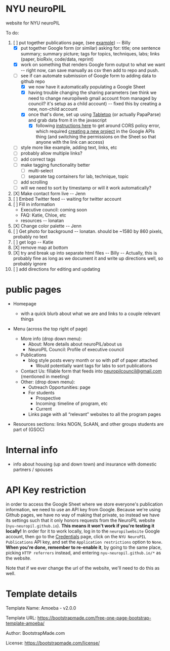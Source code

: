
# NYU neuroPIL

website for NYU neuroPIL

To do:

1. [ ] put together publications page, (see
   [example](https://www.dudmanlab.org/html/publications.html)) --
   Billy
   - [X] put together Google form (or similar) asking for: title; one
     sentence summary; summary picture; tags for topics, techniques,
     labs; links (paper, bioRxiv, code/data, reprint)
   - [X] work on something that renders Google form output to what we
     want -- right now, can save manually as csv then add to repo and
     push.
   - [ ] see if can automate submission of Google form to adding data
     to github repo
     - [X] we now have it automatically populating a Google Sheet
     - [X] having trouble changing the sharing parameters (we think we
           need to change neuropilweb gmail account from managed by
           council? it's setup as a child account) -- fixed this by
           creating a new, non-child account
     - [X] once that's done, set up using
           [Tabletop](https://github.com/jsoma/tabletop) (or actually
           PapaParse) and grab data from it in the javascript
       - [X] following [instructions
             here](https://github.com/jsoma/tabletop/issues/189) to
             get around CORS policy error, which required [creating a
             new
             project](https://stackoverflow.com/questions/31869154/you-do-not-have-sufficient-permissions-to-view-this-page)
             in the Google APIs thing (and switching the permissions
             on the Sheet so that anyone with the link can access)
   - [ ] style more like example, adding text, links, etc
   - [ ] probably allow multiple links?
   - [ ] add correct tags
   - [ ] make tagging functionality better
     - [ ] multi-select
     - [ ] separate tag containers for lab, technique, topic
   - [ ] add scrolling
   - [ ] will we need to sort by timestamp or will it work
         automatically?
4. [X] Make contact form live -- Jenn
2. [ ] Embed Twitter feed -- waiting for twitter account
3. [ ] Fill in information
   - Executive council: coming soon
   - FAQ: Katie, Chloe, etc
   - resources -- Ionatan
4. [X] Change color palette -- Jenn
5. [ ] Get photo for background -- Ionatan. should be ~1580 by 860
       pixels, probably no text
6. [ ] get logo -- Katie
8. [X] remove map at bottom
9. [X] try and break up into separate html files -- Billy -- Actually,
   this is probably fine as long as we document it and write up
   directions well, so probably ignore
7. [ ] add directions for editing and updating

# public pages

- Homepage
  - with a quick blurb about what we are and links to a couple
    relevant things
- Menu (across the top right of page)
  - More info (drop down menu):
    - About: More details about neuroPIL/about us
    - NeuroPIL Council: Profile of executive council
  - Publications
    - blog style posts every month or so with pdf of paper attached
      - Would potentially want tags for labs to sort publications
  - Contact Us: fillable form that feeds into
    neuropilcouncil@gmail.com (mentioned in meeting)
  - Other: (drop down menu):
    - Outreach Opportunities: page
    - For students
      - Prospective
      - Incoming: timeline of program, etc  
      - Current
    - Links page with all “relevant” websites to all the program pages

- Resources sections: links NOGN, ScAAN, and other groups students are
  part of (GSOC)
  
# Internal info

 - info about housing (up and down town) and insurance with domestic
   partners / spouses

# API Key restriction

in order to access the Google Sheet where we store everyone's
publication information, we need to use an API key from
Google. Because we're using Github pages, we have no way of making
that private, so instead we have its settings such that it only honors
requests from the NeuroPIL website (`nyu-neuropil.github.io`). **This
means it won't work if you're testing it locally!** In order for it to
work locally, log in to the `neuropilwebsite` Google account, then go
to the
[Credentials](https://console.developers.google.com/apis/credentials/)
page, click on the `NYU NeuroPIL Publications` API key, and set the
`Application restrictions` option to `None`. **When you're done,
remember to re-enable it**, by going to the same place, picking `HTTP
referrers` instead, and entering `nyu-neuropil.github.io/*` as the
website.

Note that if we ever change the url of the website, we'll need to do
this as well.

# Template details

Template Name: Amoeba - v2.0.0

Template URL: https://bootstrapmade.com/free-one-page-bootstrap-template-amoeba/

Author: BootstrapMade.com

License: https://bootstrapmade.com/license/

